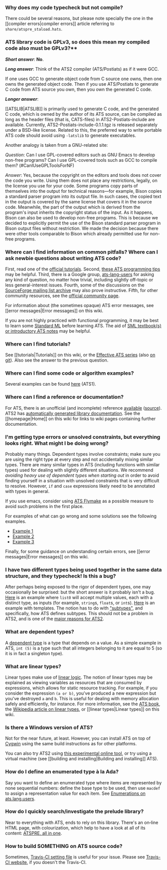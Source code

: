 ### Why does my code typecheck but not compile?

There could be several reasons, but please note specially the one in the [[compiler errors|compiler errors]] article referring to `share/atspre_staload.hats`. 

### ATS library code is GPLv3, so does this mean my compiled code also must be GPLv3?**

***Short answer***: **No**.

***Long answer***: Think of the ATS2 compiler (ATS/Postiats) as if it were GCC.

If one uses GCC to generate object code from C source one owns, then one owns the generated object code. Then if you use ATS/Postiats to generate C code from ATS source you own, then you own the
generated C code.

***Longer answer***: 

[[ATSLIB|ATSLIB]] is primarily used to generate C code, and the generated
C code, which is owned by the author of its ATS source, can
be compiled as long as the header files (that is, CATS-files) in
ATS2-Postiats-include are available. Currently,
ATS2-Postiats-include-0.1.1.tgz is released separately under a
BSD-like license. Related to this, the preferred way to write portable ATS code should
avoid using `-latslib` to generate executables.

Another analogy is taken from a GNU-related site:

*Question*: Can I use GPL-covered editors such as GNU Emacs to develop non-free
programs? Can I use GPL-covered tools such as GCC to compile them?
(#CanIUseGPLToolsForNF)

*Answer*: Yes, because the copyright on the editors and tools does not cover the
code you write. Using them does not place any restrictions, legally, on
the license you use for your code. Some programs copy parts of themselves into 
the output for technical reasons—for example, Bison copies a standard parser 
program into its output file. In such cases, the copied text in the output is covered 
by the same license that covers it in the source code. Meanwhile, the part of
the output which is derived from the program's input inherits the
copyright status of the input. As it happens, Bison can also be used 
to develop non-free programs.
This is because we decided to explicitly permit the use of the Bison
standard parser program in Bison output files without restriction. We made
the decision because there were other tools comparable to Bison which
already permitted use for non-free programs.

### Where can I find information on common pitfalls? Where can I ask newbie questions about writing ATS code?

First, read one of the [official tutorials][1]. Second, [these ATS programming tips][2] may be helpful. Third, there is a Google group, [ats-lang-users][3] for asking any kind of question, no matter how trivial, including slightly off-topic or less general-interest issues. Fourth, some of the discussions on the [SourceForge mailing list archive][4] may also prove instructive. Fifth, for other community resources, see the [official community page][5].

For information about (the sometimes opaque) ATS error messages, see [[error messages|Error messages]] on this wiki.

If you are not highly practiced with functional programming, it may be best to learn some [Standard ML][6] before learning ATS. The aid of [SML textbook(s) or introductory ATS notes][7] may be helpful.

[1]: http://www.ats-lang.org/DOCUMENT/#ATSINTRObook
[2]: http://scg.ece.ucsb.edu/software/notes.pdf
[3]: https://groups.google.com/forum/?fromgroups#!forum/ats-lang-users
[4]: https://sourceforge.net/mailarchive/forum.php?forum_name=ats-lang-users
[5]: http://www.ats-lang.org/COMMUNITY/#
[6]: http://en.wikipedia.org/wiki/Standard_ML
[7]: http://www.cs.bu.edu/~hwxi/academic/courses/Spring13/CS320.html

### Where can I find tutorials?

See [[tutorials|Tutorials]] on this wiki, or the [Effective ATS series][26] (also [on git][27]). Also see the answer to the previous question.


### Where can I find some code or algorithm examples?

Several examples can be found [here][8] (ATS1).

[8]: http://www.ats-lang.org/htdocs-old/EXAMPLE/example.html

### Where can I find a reference or documentation?

For ATS, there is an unofficial (and incomplete) reference [available][9] ([source][10]). ATS2 has [automatically generated library documentation][11]. See the [[homepage|Home]] on this wiki for links to wiki pages containing further documentation.

[9]: http://www.bluishcoder.co.nz/ats/ats-reference.pdf
[10]: https://github.com/doublec/ats-reference
[11]: http://www.ats-lang.org/LIBRARY/

### I'm getting type errors or unsolved constraints, but everything looks right. What might I be doing wrong?

Probably many things. Dependent types involve constraints; make sure you are using the right type at every step and not accidentally mixing similar types. There are many similar types in ATS (including functions with similar types) used for dealing with slightly different situations. We recommend *avoiding heavy use of dependent types when starting out* in order to avoid finding yourself in a situation with unsolved constraints that is very difficult to resolve. However, `if` and `case` expressions likely need to be annotated with types in general.

If you use emacs, consider using [ATS Flymake][12] as a possible measure to avoid such problems in the first place.

For examples of what can go wrong and some solutions see the following examples.

  - [Example 1][13]
  - [Example 2][14]
  - [Example 3][15]

Finally, for some guidance on understanding certain errors, see [[error messages|Error messages]] on this wiki.

[12]: http://www.reddit.com/r/ATS/comments/vx4lq/ats_flymake/
[13]: https://sourceforge.net/mailarchive/forum.php?thread_name=Pine.LNX.4.64.1207201538580.21676%40csa2.bu.edu&forum_name=ats-lang-users
[14]: https://groups.google.com/forum/?fromgroups=#!topic/ats-lang-users/bnROVnWcFMU
[15]: https://groups.google.com/forum/?fromgroups=#!topic/ats-lang-users/oFuXRr4K8ts

### I have two different types being used together in the same data structure, and they typecheck! Is this a bug?

After perhaps being exposed to the rigor of dependent types, one may occasionally be surprised: but the short answer is it probably isn't a bug. [Here][16] is an example where `list0` will accept multiple values, each with a distinct type, as inputs (for example, `string`s, `float`s, or `int`s). [Here][17] is an example with templates. The notion has to do with ["subtypes"][18], and specifically, how ATS defines subtypes. This should not be a problem in ATS2, and is one of the [major reasons for ATS2][19].

[16]: http://www.ats-lang.org/DOCUMENT/INT2PROGINATS/HTML/x1210.html
[17]: https://sourceforge.net/mailarchive/forum.php?thread_name=Pine.LNX.4.64.1204041554160.22282%40csa2.bu.edu&forum_name=ats-lang-users
[18]: http://en.wikipedia.org/wiki/Covariance_and_contravariance_(computer_science)
[19]: https://sourceforge.net/mailarchive/forum.php?thread_name=727FCEF6-16CE-4249-97B6-750CBB2B2371%40users.sourceforge.net&forum_name=ats-lang-users

### What are dependent types?

A [dependent type][20] is a type that depends on a value. As a simple example in ATS, `int (5)` is a type such that all integers belonging to it are equal to 5 (so it is in fact a singleton type). 

[20]: http://en.wikipedia.org/wiki/Dependent_type

### What are linear types?

Linear types make use of [linear logic][21]. The notion of linear types may be explained as viewing variables as resources that are consumed by expressions, which allows for static resource tracking. For example, if you consider the expression `(a or b)`, you've produced a new expression but you've destroyed `a` and `b`. This is useful for dealing with memory allocation safely and efficiently, for instance. For more information, see the [ATS book][22], the [Wikipedia article on linear types][23], or [[linear types|Linear types]] on this wiki.

[21]: http://en.wikipedia.org/wiki/Linear_logic
[22]: http://www.ats-lang.org/DOCUMENT/INTPROGINATS/HTML/c3217.html
[23]: http://en.wikipedia.org/wiki/Substructural_type_system#Linear_type_systems

### Is there a Windows version of ATS?

Not for the near future, at least. However, you can install ATS on top of [Cygwin][24] using the same build instructions as for other platforms.

You can also try ATS2 using [this experimental online tool][25], or try using a virtual machine (see [[building and installing|Building and installing]] ATS).

[24]: http://www.cygwin.com/
[25]: http://xrats.illtyped.com/code/patsopt

[26]: http://www.ats-lang.org/EXAMPLE/EFFECTIVATS/
[27]: https://github.com/githwxi/ATS-Postiats/tree/master/doc/EXAMPLE/EFFECTIVATS

### How do I define an enumerated type à la Ada?

Say you want to define an enumerated type where items are represented by none sequential numbers: define the base type to be used, then use `macdef` to assign a representation value for each item. See [Enumerations on ats.lang.users](https://groups.google.com/forum/#!topic/ats-lang-users/Dqphu0evVbs).

### How do I quickly search/investigate the prelude library?

Near to everything with ATS, ends to rely on this library. There's an on‑line HTML page, with colourization, which help to have a look at all of its content: [ATSPRE, all in one](http://ats-lang.sourceforge.net/DOCUMENT/ATS-Postiats/prelude/HTML/ATSPRE_all_in_one.html).

### How to build SOMETHING on ATS source code?

Sometimes, [Travis-CI setting file](https://github.com/githwxi/ATS-Postiats/blob/master/.travis.yml) is useful for your issue. Please see [Travis-CI website](http://docs.travis-ci.com/), if you doesn't the Travis-CI.
